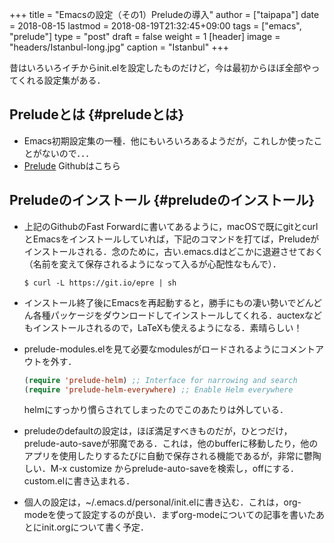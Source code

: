 +++
title = "Emacsの設定（その1）Preludeの導入"
author = ["taipapa"]
date = 2018-08-15
lastmod = 2018-08-19T21:32:45+09:00
tags = ["emacs", "prelude"]
type = "post"
draft = false
weight = 1
[header]
  image = "headers/Istanbul-long.jpg"
  caption = "Istanbul"
+++

昔はいろいろイチからinit.elを設定したものだけど，今は最初からほぼ全部やってくれる設定集がある．


## Preludeとは {#preludeとは}

-   Emacs初期設定集の一種．他にもいろいろあるようだが，これしか使ったことがないので．．．
-   [Prelude](https://github.com/bbatsov/prelude) Githubはこちら


## Preludeのインストール {#preludeのインストール}

-   上記のGithubのFast Forwardに書いてあるように，macOSで既にgitとcurlとEmacsをインストールしていれば，下記のコマンドを打てば，Preludeがインストールされる．念のために，古い.emacs.dはどこかに退避させておく（名前を変えて保存されるようになって入るが心配性なもんで）．

    ```shell
    $ curl -L https://git.io/epre | sh
    ```
-   インストール終了後にEmacsを再起動すると，勝手にもの凄い勢いでどんどん各種パッケージをダウンロードしてインストールしてくれる．auctexなどもインストールされるので，LaTeXも使えるようになる．素晴らしい！
-   prelude-modules.elを見て必要なmodulesがロードされるようにコメントアウトを外す．

    ```lisp
    (require 'prelude-helm) ;; Interface for narrowing and search
    (require 'prelude-helm-everywhere) ;; Enable Helm everywhere
    ```

    helmにすっかり慣らされてしまったのでこのあたりは外している．
-   preludeのdefaultの設定は，ほぼ満足すべきものだが，ひとつだけ，prelude-auto-saveが邪魔である．これは，他のbufferに移動したり，他のアプリを使用したりするたびに自動で保存される機能であるが，非常に鬱陶しい．M-x customize からprelude-auto-saveを検索し，offにする．custom.elに書き込まれる．
-   個人の設定は，~/.emacs.d/personal/init.elに書き込む．これは，org-modeを使って設定するのが良い．まずorg-modeについての記事を書いたあとにinit.orgについて書く予定．
